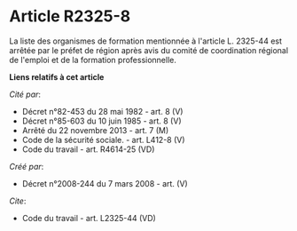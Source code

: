 # Article R2325-8

La liste des organismes de formation mentionnée à l'article L. 2325-44 est arrêtée par le préfet de région après avis du
comité de coordination régional de l'emploi et de la formation professionnelle.

**Liens relatifs à cet article**

_Cité par_:

  - Décret n°82-453 du 28 mai 1982 - art. 8 (V)
  - Décret n°85-603 du 10 juin 1985 - art. 8 (V)
  - Arrêté du 22 novembre 2013 - art. 7 (M)
  - Code de la sécurité sociale. - art. L412-8 (V)
  - Code du travail - art. R4614-25 (VD)

_Créé par_:

  - Décret n°2008-244 du 7 mars 2008 - art. (V)

_Cite_:

  - Code du travail - art. L2325-44 (VD)
